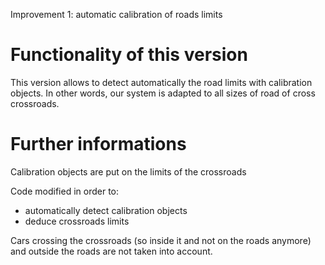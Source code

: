 Improvement 1: automatic calibration of roads limits

# Functionality of this version

This version allows to detect automatically the road limits with calibration objects. In other words, our system is adapted to all sizes of road of cross crossroads. 

# Further informations

Calibration objects are put on the limits of the crossroads

Code modified in order to:
- automatically detect calibration objects
- deduce crossroads limits

Cars crossing the crossroads (so inside it and not on the roads anymore) and outside the roads are not taken into account.
